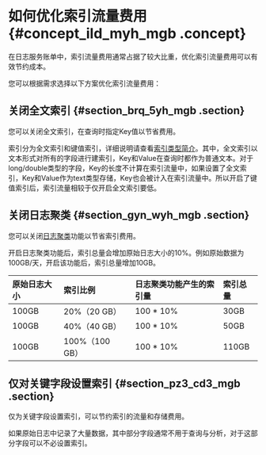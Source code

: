 # 如何优化索引流量费用 {#concept_ild_myh_mgb .concept}

在日志服务账单中，索引流量费用通常占据了较大比重，优化索引流量费用可以有效节约成本。

您可以根据需求选择以下方案优化索引流量费用：

## 关闭全文索引 {#section_brq_5yh_mgb .section}

您可以关闭全文索引，在查询时指定Key值以节省费用。

索引分为全文索引和键值索引，详细说明请查看[索引类型简介](../cn.zh-CN/用户指南/查询与分析/索引数据类型/简介.md)。其中，全文索引以文本形式对所有的字段进行建索引，Key和Value在查询时都作为普通文本。对于long/double类型的字段，Key的长度不计算在索引流量中，如果设置了全文索引，Key和Value作为text类型存储，Key也会被计入在索引流量中。所以开启了键值索引后，索引流量相较于仅开启全文索引要低。

## 关闭日志聚类 {#section_gyn_wyh_mgb .section}

您可以关闭[日志聚类](../cn.zh-CN/用户指南/查询与分析/查询语法与功能/日志聚类.md)功能以节省索引费用。

开启日志聚类功能后，索引总量会增加原始日志大小的10%。例如原始数据为100GB/天，开启该功能后，索引总量增加10GB。

|原始日志大小|索引比例|日志聚类功能产生的索引量|索引总量|
|:-----|:---|:-----------|:---|
|100GB|20%（20 GB）|100 \* 10%|30GB|
|100GB|40%（40 GB）|100 \* 10%|50GB|
|100GB|100%（100 GB）|100 \* 10%|110GB|

## 仅对关键字段设置索引 {#section_pz3_cd3_mgb .section}

仅为关键字段设置索引，可以节约索引的流量和存储费用。

如果原始日志中记录了大量数据，其中部分字段通常不用于查询与分析，对于这部分字段可以不必设置索引。

